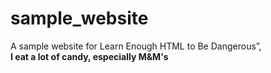 # sample_website
A sample website for Learn Enough HTML to Be Dangerous”, 
<br><b>I eat a lot of candy, especially M&amp;M's
